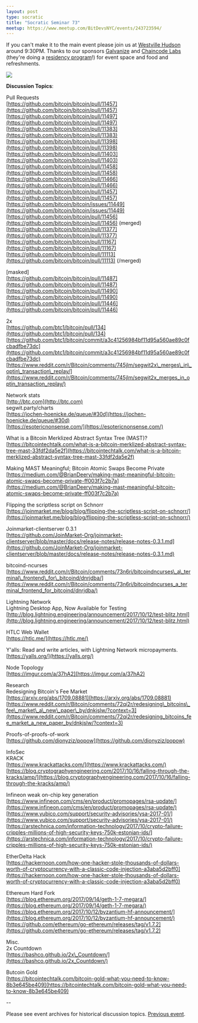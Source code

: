 ```yaml
---
layout: post
type: socratic
title: "Socratic Seminar 73"
meetup: https://www.meetup.com/BitDevsNYC/events/243723594/
---
```


If you can't make it to the main event please join us at [Westville Hudson](http://westvillenyc.com/specials-market/hudson/) around 9:30PM. Thanks to our sponsors [Galvanize](https://www.galvanize.com/new-york/campus) and [Chaincode Labs](http://chaincode.com) (they're doing a [residency program](https://medium.com/@ChaincodeLabs/chaincode-residency-2018-26cd8a65d5f7)!) for event space and food and refreshments.

![](https://secure.meetupstatic.com/photos/event/8/5/c/b/600_462934251.jpeg)

**Discussion Topics**:

Pull Requests  
[](https://github.com/bitcoin/bitcoin/pull/11457)[https://github.com/bitcoin/bitcoin/pull/11457](https://github.com/bitcoin/bitcoin/pull/11457)  
[](https://github.com/bitcoin/bitcoin/pull/11497)[https://github.com/bitcoin/bitcoin/pull/11497](https://github.com/bitcoin/bitcoin/pull/11497)  
[](https://github.com/bitcoin/bitcoin/pull/11383)[https://github.com/bitcoin/bitcoin/pull/11383](https://github.com/bitcoin/bitcoin/pull/11383)  
[](https://github.com/bitcoin/bitcoin/pull/11398)[https://github.com/bitcoin/bitcoin/pull/11398](https://github.com/bitcoin/bitcoin/pull/11398)  
[](https://github.com/bitcoin/bitcoin/pull/11403)[https://github.com/bitcoin/bitcoin/pull/11403](https://github.com/bitcoin/bitcoin/pull/11403)  
[](https://github.com/bitcoin/bitcoin/pull/11458)[https://github.com/bitcoin/bitcoin/pull/11458](https://github.com/bitcoin/bitcoin/pull/11458)  
[](https://github.com/bitcoin/bitcoin/pull/11466)[https://github.com/bitcoin/bitcoin/pull/11466](https://github.com/bitcoin/bitcoin/pull/11466)  
[](https://github.com/bitcoin/bitcoin/pull/11457)[https://github.com/bitcoin/bitcoin/pull/11457](https://github.com/bitcoin/bitcoin/pull/11457)  
[](https://github.com/bitcoin/bitcoin/issues/11449)[https://github.com/bitcoin/bitcoin/issues/11449](https://github.com/bitcoin/bitcoin/issues/11449)  
[](https://github.com/bitcoin/bitcoin/pull/11456)[https://github.com/bitcoin/bitcoin/pull/11456](https://github.com/bitcoin/bitcoin/pull/11456) (merged)  
[](https://github.com/bitcoin/bitcoin/pull/11377)[https://github.com/bitcoin/bitcoin/pull/11377](https://github.com/bitcoin/bitcoin/pull/11377)  
[](https://github.com/bitcoin/bitcoin/pull/11167)[https://github.com/bitcoin/bitcoin/pull/11167](https://github.com/bitcoin/bitcoin/pull/11167)  
[](https://github.com/bitcoin/bitcoin/pull/11113)[https://github.com/bitcoin/bitcoin/pull/11113](https://github.com/bitcoin/bitcoin/pull/11113) (/merged)

\[masked\]  
[](https://github.com/bitcoin/bitcoin/pull/11487)[https://github.com/bitcoin/bitcoin/pull/11487](https://github.com/bitcoin/bitcoin/pull/11487)  
[](https://github.com/bitcoin/bitcoin/pull/11490)[https://github.com/bitcoin/bitcoin/pull/11490](https://github.com/bitcoin/bitcoin/pull/11490)  
[](https://github.com/bitcoin/bitcoin/pull/11446)[https://github.com/bitcoin/bitcoin/pull/11446](https://github.com/bitcoin/bitcoin/pull/11446)

2x  
[](https://github.com/btc1/bitcoin/pull/134)[https://github.com/btc1/bitcoin/pull/134](https://github.com/btc1/bitcoin/pull/134)  
[](https://github.com/btc1/bitcoin/commit/a3c41256984bf11d95a560ae89c0fcbadfbe73dc)[https://github.com/btc1/bitcoin/commit/a3c41256984bf11d95a560ae89c0fcbadfbe73dc](https://github.com/btc1/bitcoin/commit/a3c41256984bf11d95a560ae89c0fcbadfbe73dc)  
[](https://www.reddit.com/r/Bitcoin/comments/745jlm/segwit2x_merges_in_optin_transaction_replay/)[https://www.reddit.com/r/Bitcoin/comments/745jlm/segwit2x\_merges\_in\_optin\_transaction\_replay/](https://www.reddit.com/r/Bitcoin/comments/745jlm/segwit2x_merges_in_optin_transaction_replay/)

Network stats  
[](http://btc.com)[http://btc.com](http://btc.com)  
segwit.party/charts  
[](https://jochen-hoenicke.de/queue/#30d)[https://jochen-hoenicke.de/queue/#30d](https://jochen-hoenicke.de/queue/#30d)  
[](https://esotericnonsense.com/)[https://esotericnonsense.com/](https://esotericnonsense.com/)

What is a Bitcoin Merklized Abstract Syntax Tree (MAST)?  
[](https://bitcointechtalk.com/what-is-a-bitcoin-merklized-abstract-syntax-tree-mast-33fdf2da5e2f?source=collection_home---4------0----------------)[https://bitcointechtalk.com/what-is-a-bitcoin-merklized-abstract-syntax-tree-mast-33fdf2da5e2f](https://bitcointechtalk.com/what-is-a-bitcoin-merklized-abstract-syntax-tree-mast-33fdf2da5e2f)

Making MAST Meaningful; Bitcoin Atomic Swaps Become Private  
[](https://medium.com/@BrianDeery/making-mast-meaningful-bitcoin-atomic-swaps-become-private-ff003f7c2b7a)[https://medium.com/@BrianDeery/making-mast-meaningful-bitcoin-atomic-swaps-become-private-ff003f7c2b7a](https://medium.com/@BrianDeery/making-mast-meaningful-bitcoin-atomic-swaps-become-private-ff003f7c2b7a)

Flipping the scriptless script on Schnorr  
[](https://joinmarket.me/blog/blog/flipping-the-scriptless-script-on-schnorr/)[https://joinmarket.me/blog/blog/flipping-the-scriptless-script-on-schnorr/](https://joinmarket.me/blog/blog/flipping-the-scriptless-script-on-schnorr/)

Joinmarket-clientserver 0.3.1  
[](https://github.com/JoinMarket-Org/joinmarket-clientserver/blob/master/docs/release-notes/release-notes-0.3.1.md)[https://github.com/JoinMarket-Org/joinmarket-clientserver/blob/master/docs/release-notes/release-notes-0.3.1.md](https://github.com/JoinMarket-Org/joinmarket-clientserver/blob/master/docs/release-notes/release-notes-0.3.1.md)

bitcoind-ncurses  
[](https://www.reddit.com/r/Bitcoin/comments/73n6ri/bitcoindncurses_a_terminal_frontend_for_bitcoind/dnrjdba/)[https://www.reddit.com/r/Bitcoin/comments/73n6ri/bitcoindncurses\_a\_terminal\_frontend\_for\_bitcoind/dnrjdba/](https://www.reddit.com/r/Bitcoin/comments/73n6ri/bitcoindncurses_a_terminal_frontend_for_bitcoind/dnrjdba/)

Lightning Network  
Lightning Desktop App, Now Available for Testing  
[](http://blog.lightning.engineering/announcement/2017/10/12/test-blitz.html)[http://blog.lightning.engineering/announcement/2017/10/12/test-blitz.html](http://blog.lightning.engineering/announcement/2017/10/12/test-blitz.html)

HTLC Web Wallet  
[](https://htlc.me/)[https://htlc.me/](https://htlc.me/)

Y'alls: Read and write articles, with Lightning Network micropayments.  
[](https://yalls.org/)[https://yalls.org/](https://yalls.org/)

Node Topology  
[](https://imgur.com/a/37hA2)[https://imgur.com/a/37hA2](https://imgur.com/a/37hA2)

Research  
Redesigning Bitcoin's Fee Market  
[](https://arxiv.org/abs/1709.08881)[https://arxiv.org/abs/1709.08881](https://arxiv.org/abs/1709.08881)  
[](https://www.reddit.com/r/Bitcoin/comments/72qi2r/redesigning_bitcoins_fee_market_a_new_paper_by/dnkjslw/?context=3)[https://www.reddit.com/r/Bitcoin/comments/72qi2r/redesigning\_bitcoins\_fee\_market\_a\_new\_paper\_by/dnkjslw/?context=3](https://www.reddit.com/r/Bitcoin/comments/72qi2r/redesigning_bitcoins_fee_market_a_new_paper_by/dnkjslw/?context=3)

Proofs-of-proofs-of-work  
[](https://github.com/dionyziz/popow)[https://github.com/dionyziz/popow](https://github.com/dionyziz/popow)

InfoSec  
KRACK  
[](https://www.krackattacks.com/)[https://www.krackattacks.com/](https://www.krackattacks.com/)  
[](https://blog.cryptographyengineering.com/2017/10/16/falling-through-the-kracks/amp/)[https://blog.cryptographyengineering.com/2017/10/16/falling-through-the-kracks/amp/](https://blog.cryptographyengineering.com/2017/10/16/falling-through-the-kracks/amp/)

Infineon weak on-chip key generation  
[](https://www.infineon.com/cms/en/product/promopages/rsa-update/)[https://www.infineon.com/cms/en/product/promopages/rsa-update/](https://www.infineon.com/cms/en/product/promopages/rsa-update/)  
[](https://www.yubico.com/support/security-advisories/ysa-2017-01/)[https://www.yubico.com/support/security-advisories/ysa-2017-01/](https://www.yubico.com/support/security-advisories/ysa-2017-01/)  
[](https://arstechnica.com/information-technology/2017/10/crypto-failure-cripples-millions-of-high-security-keys-750k-estonian-ids/)[https://arstechnica.com/information-technology/2017/10/crypto-failure-cripples-millions-of-high-security-keys-750k-estonian-ids/](https://arstechnica.com/information-technology/2017/10/crypto-failure-cripples-millions-of-high-security-keys-750k-estonian-ids/)

EtherDelta Hack  
[](https://hackernoon.com/how-one-hacker-stole-thousands-of-dollars-worth-of-cryptocurrency-with-a-classic-code-injection-a3aba5d2bff0)[https://hackernoon.com/how-one-hacker-stole-thousands-of-dollars-worth-of-cryptocurrency-with-a-classic-code-injection-a3aba5d2bff0](https://hackernoon.com/how-one-hacker-stole-thousands-of-dollars-worth-of-cryptocurrency-with-a-classic-code-injection-a3aba5d2bff0)

Ethereum Hard Fork  
[](https://blog.ethereum.org/2017/09/14/geth-1-7-megara/)[https://blog.ethereum.org/2017/09/14/geth-1-7-megara/](https://blog.ethereum.org/2017/09/14/geth-1-7-megara/)  
[](https://blog.ethereum.org/2017/10/12/byzantium-hf-announcement/)[https://blog.ethereum.org/2017/10/12/byzantium-hf-announcement/](https://blog.ethereum.org/2017/10/12/byzantium-hf-announcement/)  
[](https://github.com/ethereum/go-ethereum/releases/tag/v1.7.2)[https://github.com/ethereum/go-ethereum/releases/tag/v1.7.2](https://github.com/ethereum/go-ethereum/releases/tag/v1.7.2)

Misc.  
2x Countdown  
[](https://bashco.github.io/2x_Countdown/)[https://bashco.github.io/2x\_Countdown/](https://bashco.github.io/2x_Countdown/)

Butcoin Gold  
[](https://bitcointechtalk.com/bitcoin-gold-what-you-need-to-know-8b3e645be409)[https://bitcointechtalk.com/bitcoin-gold-what-you-need-to-know-8b3e645be409](https://bitcointechtalk.com/bitcoin-gold-what-you-need-to-know-8b3e645be409)

\--

Please see event archives for historical discussion topics. [Previous event](https://www.meetup.com/BitDevsNYC/events/242805794/).
